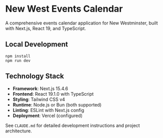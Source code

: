 # New West Events Calendar

A comprehensive events calendar application for New Westminster, built with Next.js, React 19, and TypeScript.

## Local Development

    npm install
    npm run dev

## Technology Stack

- **Framework**: Next.js 15.4.6
- **Frontend**: React 19.1.0 with TypeScript
- **Styling**: Tailwind CSS v4
- **Runtime**: Node.js or Bun (both supported)
- **Linting**: ESLint with Next.js config
- **Deployment**: Vercel (configured)

See `CLAUDE.md` for detailed development instructions and project architecture.
